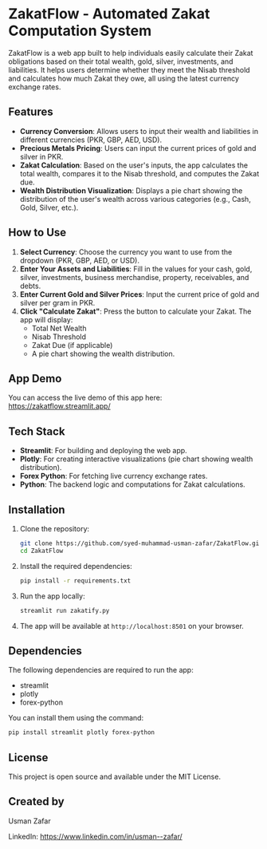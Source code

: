 # ZakatFlow - Automated Zakat Computation System

ZakatFlow is a web app built to help individuals easily calculate their Zakat obligations based on their total wealth, gold, silver, investments, and liabilities. It helps users determine whether they meet the Nisab threshold and calculates how much Zakat they owe, all using the latest currency exchange rates.

## Features

- **Currency Conversion**: Allows users to input their wealth and liabilities in different currencies (PKR, GBP, AED, USD).
- **Precious Metals Pricing**: Users can input the current prices of gold and silver in PKR.
- **Zakat Calculation**: Based on the user's inputs, the app calculates the total wealth, compares it to the Nisab threshold, and computes the Zakat due.
- **Wealth Distribution Visualization**: Displays a pie chart showing the distribution of the user's wealth across various categories (e.g., Cash, Gold, Silver, etc.).

## How to Use

1. **Select Currency**: Choose the currency you want to use from the dropdown (PKR, GBP, AED, or USD).
2. **Enter Your Assets and Liabilities**: Fill in the values for your cash, gold, silver, investments, business merchandise, property, receivables, and debts.
3. **Enter Current Gold and Silver Prices**: Input the current price of gold and silver per gram in PKR.
4. **Click "Calculate Zakat"**: Press the button to calculate your Zakat. The app will display:
    - Total Net Wealth
    - Nisab Threshold
    - Zakat Due (if applicable)
    - A pie chart showing the wealth distribution.

## App Demo

You can access the live demo of this app here: https://zakatflow.streamlit.app/

## Tech Stack

- **Streamlit**: For building and deploying the web app.
- **Plotly**: For creating interactive visualizations (pie chart showing wealth distribution).
- **Forex Python**: For fetching live currency exchange rates.
- **Python**: The backend logic and computations for Zakat calculations.

## Installation

1. Clone the repository:

    ```bash
    git clone https://github.com/syed-muhammad-usman-zafar/ZakatFlow.git
    cd ZakatFlow
    ```

2. Install the required dependencies:

    ```bash
    pip install -r requirements.txt
    ```

3. Run the app locally:

    ```bash
    streamlit run zakatify.py
    ```

4. The app will be available at `http://localhost:8501` on your browser.

## Dependencies

The following dependencies are required to run the app:

- streamlit
- plotly
- forex-python

You can install them using the command:

```bash
pip install streamlit plotly forex-python
 ```

## License
This project is open source and available under the MIT License.

## Created by
Usman Zafar

LinkedIn: https://www.linkedin.com/in/usman--zafar/
